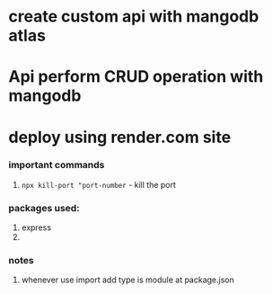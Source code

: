 # create custom api with mangodb atlas
# Api perform CRUD operation with mangodb
# deploy using render.com site


### important commands

1. `npx kill-port "port-number`  - kill the port


### packages used:

1. express
2. 



### notes

1. whenever use import add type is module at package.json